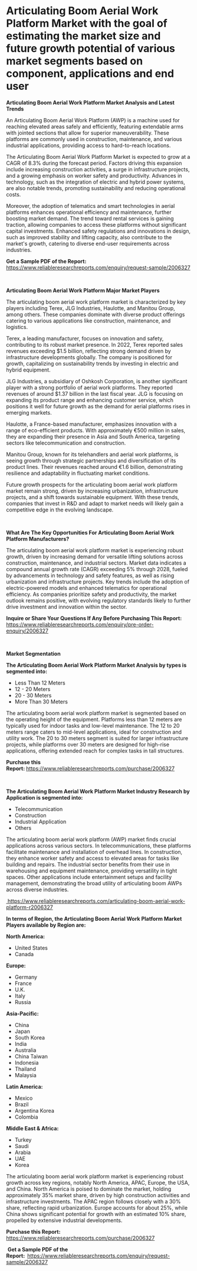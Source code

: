 <p><h1>Articulating Boom Aerial Work Platform Market with the goal of estimating the market size and future growth potential of various market segments based on component, applications and end user</h1></p><p><strong>Articulating Boom Aerial Work Platform Market Analysis and Latest Trends</strong></p>
<p><p>An Articulating Boom Aerial Work Platform (AWP) is a machine used for reaching elevated areas safely and efficiently, featuring extendable arms with jointed sections that allow for superior maneuverability. These platforms are commonly used in construction, maintenance, and various industrial applications, providing access to hard-to-reach locations. </p><p>The Articulating Boom Aerial Work Platform Market is expected to grow at a CAGR of 8.3% during the forecast period. Factors driving this expansion include increasing construction activities, a surge in infrastructure projects, and a growing emphasis on worker safety and productivity. Advances in technology, such as the integration of electric and hybrid power systems, are also notable trends, promoting sustainability and reducing operational costs. </p><p>Moreover, the adoption of telematics and smart technologies in aerial platforms enhances operational efficiency and maintenance, further boosting market demand. The trend toward rental services is gaining traction, allowing companies to access these platforms without significant capital investments. Enhanced safety regulations and innovations in design, such as improved stability and lifting capacity, also contribute to the market's growth, catering to diverse end-user requirements across industries.</p></p>
<p><strong>Get a Sample PDF of the Report:&nbsp;</strong> <a href="https://www.reliableresearchreports.com/enquiry/request-sample/2006327?utm_campaign=3579&utm_medium=2&utm_source=Github&utm_content=ia&utm_term=12042025&utm_id=articulating-boom-aerial-work-platform">https://www.reliableresearchreports.com/enquiry/request-sample/2006327</a></p>
<p>&nbsp;</p>
<p><strong>Articulating Boom Aerial Work Platform Major Market Players</strong></p>
<p><p>The articulating boom aerial work platform market is characterized by key players including Terex, JLG Industries, Haulotte, and Manitou Group, among others. These companies dominate with diverse product offerings catering to various applications like construction, maintenance, and logistics.</p><p>Terex, a leading manufacturer, focuses on innovation and safety, contributing to its robust market presence. In 2022, Terex reported sales revenues exceeding $1.5 billion, reflecting strong demand driven by infrastructure developments globally. The company is positioned for growth, capitalizing on sustainability trends by investing in electric and hybrid equipment.</p><p>JLG Industries, a subsidiary of Oshkosh Corporation, is another significant player with a strong portfolio of aerial work platforms. They reported revenues of around $1.37 billion in the last fiscal year. JLG is focusing on expanding its product range and enhancing customer service, which positions it well for future growth as the demand for aerial platforms rises in emerging markets.</p><p>Haulotte, a France-based manufacturer, emphasizes innovation with a range of eco-efficient products. With approximately €500 million in sales, they are expanding their presence in Asia and South America, targeting sectors like telecommunication and construction.</p><p>Manitou Group, known for its telehandlers and aerial work platforms, is seeing growth through strategic partnerships and diversification of its product lines. Their revenues reached around €1.6 billion, demonstrating resilience and adaptability in fluctuating market conditions.</p><p>Future growth prospects for the articulating boom aerial work platform market remain strong, driven by increasing urbanization, infrastructure projects, and a shift towards sustainable equipment. With these trends, companies that invest in R&D and adapt to market needs will likely gain a competitive edge in the evolving landscape.</p></p>
<p>&nbsp;</p>
<p><strong>What Are The Key Opportunities For Articulating Boom Aerial Work Platform Manufacturers?</strong></p>
<p><p>The articulating boom aerial work platform market is experiencing robust growth, driven by increasing demand for versatile lifting solutions across construction, maintenance, and industrial sectors. Market data indicates a compound annual growth rate (CAGR) exceeding 5% through 2028, fueled by advancements in technology and safety features, as well as rising urbanization and infrastructure projects. Key trends include the adoption of electric-powered models and enhanced telematics for operational efficiency. As companies prioritize safety and productivity, the market outlook remains positive, with evolving regulatory standards likely to further drive investment and innovation within the sector.</p></p>
<p><strong>Inquire or Share Your Questions If Any Before Purchasing This Report:</strong> <a href="https://www.reliableresearchreports.com/enquiry/pre-order-enquiry/2006327?utm_campaign=3579&utm_medium=2&utm_source=Github&utm_content=ia&utm_term=12042025&utm_id=articulating-boom-aerial-work-platform">https://www.reliableresearchreports.com/enquiry/pre-order-enquiry/2006327</a></p>
<p>&nbsp;</p>
<p><strong>Market Segmentation</strong></p>
<p><strong>The Articulating Boom Aerial Work Platform Market Analysis by types is segmented into:</strong></p>
<p><ul><li>Less Than 12 Meters</li><li>12 - 20 Meters</li><li>20 - 30 Meters</li><li>More Than 30 Meters</li></ul></p>
<p><p>The articulating boom aerial work platform market is segmented based on the operating height of the equipment. Platforms less than 12 meters are typically used for indoor tasks and low-level maintenance. The 12 to 20 meters range caters to mid-level applications, ideal for construction and utility work. The 20 to 30 meters segment is suited for larger infrastructure projects, while platforms over 30 meters are designed for high-rise applications, offering extended reach for complex tasks in tall structures.</p></p>
<p><strong>Purchase this Report:&nbsp;</strong><a href="https://www.reliableresearchreports.com/purchase/2006327?utm_campaign=3579&utm_medium=2&utm_source=Github&utm_content=ia&utm_term=12042025&utm_id=articulating-boom-aerial-work-platform">https://www.reliableresearchreports.com/purchase/2006327</a></p>
<p>&nbsp;</p>
<p><strong>The Articulating Boom Aerial Work Platform Market Industry Research by Application is segmented into:</strong></p>
<p><ul><li>Telecommunication</li><li>Construction</li><li>Industrial Application</li><li>Others</li></ul></p>
<p><p>The articulating boom aerial work platform (AWP) market finds crucial applications across various sectors. In telecommunications, these platforms facilitate maintenance and installation of overhead lines. In construction, they enhance worker safety and access to elevated areas for tasks like building and repairs. The industrial sector benefits from their use in warehousing and equipment maintenance, providing versatility in tight spaces. Other applications include entertainment setups and facility management, demonstrating the broad utility of articulating boom AWPs across diverse industries.</p></p>
<p><a href="https://www.reliableresearchreports.com/articulating-boom-aerial-work-platform-r2006327?utm_campaign=3579&utm_medium=2&utm_source=Github&utm_content=ia&utm_term=12042025&utm_id=articulating-boom-aerial-work-platform">&nbsp;https://www.reliableresearchreports.com/articulating-boom-aerial-work-platform-r2006327</a></p>
<p><strong>In terms of Region, the Articulating Boom Aerial Work Platform Market Players available by Region are:</strong></p>
<p>
    <p> <strong> North America: </strong>
        <ul>
            <li>United States</li>
            <li>Canada</li>
        </ul>
        </p> 
    <p> <strong> Europe: </strong>
        <ul>
            <li>Germany</li>
            <li>France</li>
            <li>U.K.</li>
            <li>Italy</li>
            <li>Russia</li>
        </ul>
        </p> 
    <p> <strong> Asia-Pacific: </strong>
        <ul>
            <li>China</li>
            <li>Japan</li>
            <li>South Korea</li>
            <li>India</li>
            <li>Australia</li>
            <li>China Taiwan</li>
            <li>Indonesia</li>
            <li>Thailand</li>
            <li>Malaysia</li>
        </ul>
        </p> 
    <p> <strong> Latin America: </strong>
        <ul>
            <li>Mexico</li>
            <li>Brazil</li>
            <li>Argentina Korea</li>
            <li>Colombia</li>
        </ul>
        </p> 
    <p> <strong> Middle East & Africa: </strong>
        <ul>
            <li>Turkey</li>
            <li>Saudi</li>
            <li>Arabia</li>
            <li>UAE</li>
            <li>Korea</li>
        </ul>
    </p>
    </p>
<p><p>The articulating boom aerial work platform market is experiencing robust growth across key regions, notably North America, APAC, Europe, the USA, and China. North America is poised to dominate the market, holding approximately 35% market share, driven by high construction activities and infrastructure investments. The APAC region follows closely with a 30% share, reflecting rapid urbanization. Europe accounts for about 25%, while China shows significant potential for growth with an estimated 10% share, propelled by extensive industrial developments.</p></p>
<p><strong>Purchase this Report: </strong><a href="https://www.reliableresearchreports.com/purchase/2006327?utm_campaign=3579&utm_medium=2&utm_source=Github&utm_content=ia&utm_term=12042025&utm_id=articulating-boom-aerial-work-platform">https://www.reliableresearchreports.com/purchase/2006327</a></p>
<p>&nbsp;<strong>Get a Sample PDF of the Report:&nbsp;&nbsp;</strong><a href="https://www.reliableresearchreports.com/enquiry/request-sample/2006327?utm_campaign=3579&utm_medium=2&utm_source=Github&utm_content=ia&utm_term=12042025&utm_id=articulating-boom-aerial-work-platform">https://www.reliableresearchreports.com/enquiry/request-sample/2006327</a></p>
<p><strong></strong></p>
<p><p></p><p></p><p></p></p>